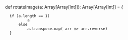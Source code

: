 

  def rotateImage(a: Array[Array[Int]]): Array[Array[Int]] = {

      if (a.length == 1)
              a
          else
              a.transpose.map( arr => arr.reverse)
      }
